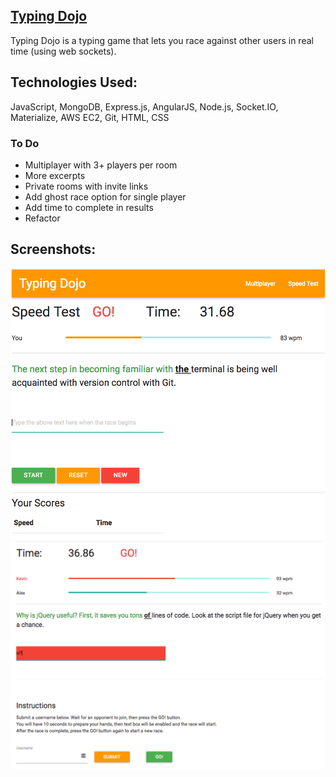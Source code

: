## [Typing Dojo](http://typing-dojo.alexw.tech/)


Typing Dojo is a typing game that lets you race against other users in real time (using web sockets).


## Technologies Used:


JavaScript, MongoDB, Express.js, AngularJS, Node.js, Socket.IO, Materialize, AWS EC2, Git, HTML, CSS


### To Do

* Multiplayer with 3+ players per room
* More excerpts 
* Private rooms with invite links
* Add ghost race option for single player
* Add time to complete in results
* Refactor


## Screenshots:

![screenshot 1](https://github.com/alex-wap/typing-dojo/blob/master/ss/t.PNG "Screenshot 1")
![screenshot 2](https://github.com/alex-wap/typing-dojo/blob/master/ss/t2.PNG "Screenshot 2")